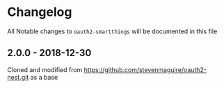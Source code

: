 # Changelog
All Notable changes to `oauth2-smartthings` will be documented in this file

## 2.0.0 - 2018-12-30

Cloned and modified from https://github.com/stevenmaguire/oauth2-nest.git as a base